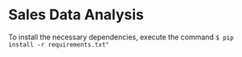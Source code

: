 # Sales Data Analysis

To install the necessary dependencies, execute the command 
```$ pip install -r requirements.txt"```
